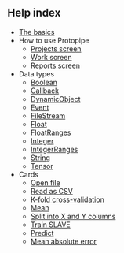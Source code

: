 ## Help index

* [The basics](/basics.html)
* How to use Protopipe
    * [Projects screen](/projects_screen.html)
    * [Work screen](/work_screen.html)
    * [Reports screen](/reports_screen.html)
* Data types
    * [Boolean](/types/Boolean.html)
    * [Callback](/types/Callback.html)
    * [DynamicObject](/types/DynamicObject.html)
    * [Event](/types/Event.html)
    * [FileStream](/types/FileStream.html)
    * [Float](/types/Float.html)
    * [FloatRanges](/types/FloatRanges.html)
    * [Integer](/types/Integer.html)
    * [IntegerRanges](/types/IntegerRanges.html)
    * [String](/types/String.html)
    * [Tensor](/types/Tensor.html)
* Cards
    * [Open file](/cards/openFile.html)
    * [Read as CSV](/cards/readAsCSV.html)
    * [K-fold cross-validation](/cards/kFoldCrossValidation.html)
    * [Mean](/cards/mean.html)
    * [Split into X and Y columns](/cards/splitIntoXAndYColumns.html)
    * [Train SLAVE](/cards/trainSLAVE.html)
    * [Predict](/cards/predict.html)
    * [Mean absolute error](/cards/meanAbsoluteError.html)
